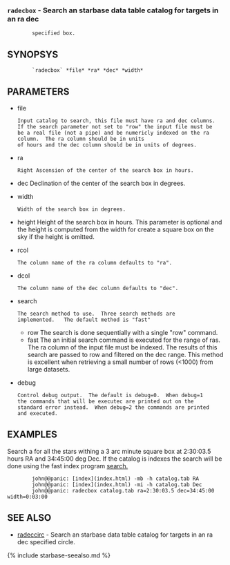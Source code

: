 
### `radecbox` - Search an starbase data table catalog for targets in an ra dec
            specified box.

SYNOPSYS
--------

```
        `radecbox` *file* *ra* *dec* *width*
```

PARAMETERS
----------

  * file

        Input catalog to search, this file must have ra and dec columns.
        If the search parameter not set to "row" the input file must be 
        be a real file (not a pipe) and be numericly indexed on the ra 
        column.  The ra column should be in units
        of hours and the dec column should be in units of degrees.
  * ra

        Right Ascension of the center of the search box in hours.

  * dec
        Declination of the center of the search box in degrees.

  * width

        Width of the search box in degrees.

  * height
        Height of the search box in hours.  This parameter is optional and the 
        height is computed from the width for create a square box on the sky if 
        the height is omitted.

  * rcol

        The column name of the ra column defaults to "ra".

  * dcol

        The column name of the dec column defaults to "dec".

  * search

        The search method to use.  Three search methods are
        implemented.   The default method is "fast"

    * row       The search is done sequentially with a single "row" command.
    * fast      The an initial search command is executed for the range of 
                ras.  The ra column of the input file must be indexed.  The
                results of this search are passed to row and filtered on the
                dec range.  This method is excellent when retrieving a small
                number of rows (<1000) from large datasets.

  * debug

        Control debug output.  The default is debug=0.  When debug=1
        the commands that will be executec are printed out on the 
        standard error instead.  When debug=2 the commands are printed 
        and executed.

EXAMPLES
--------

Search a for all the stars withing a 3 arc minute square box at 2:30:03.5
hours RA and 34:45:00 deg Dec.  If the catalog is indexes the search will
be done using the fast index program [search.](search..html)

```
        john@@panic: [index](index.html) -mb -h catalog.tab RA
        john@@panic: [index](index.html) -mi -h catalog.tab Dec
        john@@panic: radecbox catalog.tab ra=2:30:03.5 dec=34:45:00 width=0:03:00
```

SEE ALSO
--------


- [radeccirc](radeccirc.html) - Search an starbase data table catalog for targets in an
                 ra dec specified circle.


{% include starbase-seealso.md %}
